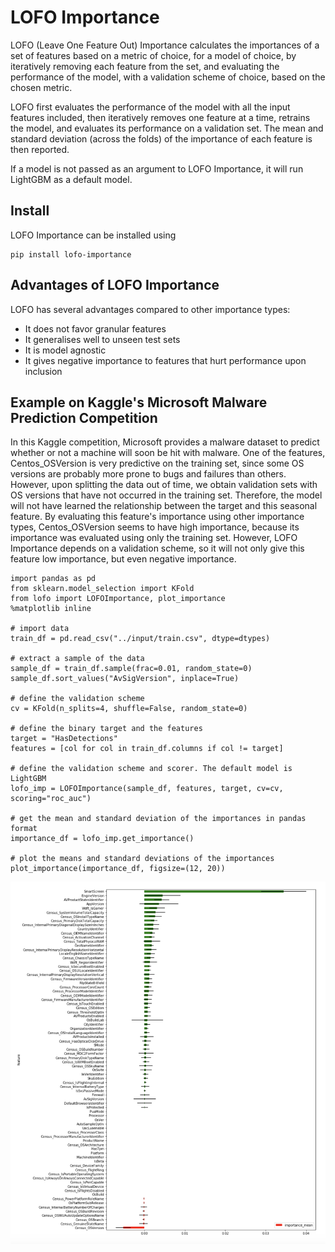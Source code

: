 # LOFO Importance
LOFO (Leave One Feature Out) Importance calculates the importances of a set of features based on a metric of choice, for a model of choice, by iteratively removing each feature from the set, and evaluating the performance of the model, with a validation scheme of choice, based on the chosen metric.

LOFO first evaluates the performance of the model with all the input features included, then iteratively removes one feature at a time, retrains the model, and evaluates its performance on a validation set. The mean and standard deviation (across the folds) of the importance of each feature is then reported.

If a model is not passed as an argument to LOFO Importance, it will run LightGBM as a default model.

## Install
LOFO Importance can be installed using
```
pip install lofo-importance
```

## Advantages of LOFO Importance 
LOFO has several advantages compared to other importance types:
* It does not favor granular features
* It generalises well to unseen test sets
* It is model agnostic
* It gives negative importance to features that hurt performance upon inclusion

## Example on Kaggle's Microsoft Malware Prediction Competition
In this Kaggle competition, Microsoft provides a malware dataset to predict whether or not a machine will soon be hit with malware. One of the features, Centos_OSVersion is very predictive on the training set, since some OS versions are probably more prone to bugs and failures than others. However, upon splitting the data out of time, we obtain validation sets with OS versions that have not occurred in the training set. Therefore, the model will not have learned the relationship between the target and this seasonal feature. By evaluating this feature's importance using other importance types, Centos_OSVersion seems to have high importance, because its importance was evaluated using only the training set. However, LOFO Importance depends on a validation scheme, so it will not only give this feature low importance, but even negative importance.

```
import pandas as pd
from sklearn.model_selection import KFold
from lofo import LOFOImportance, plot_importance
%matplotlib inline

# import data
train_df = pd.read_csv("../input/train.csv", dtype=dtypes)

# extract a sample of the data
sample_df = train_df.sample(frac=0.01, random_state=0)
sample_df.sort_values("AvSigVersion", inplace=True)

# define the validation scheme
cv = KFold(n_splits=4, shuffle=False, random_state=0)

# define the binary target and the features
target = "HasDetections"
features = [col for col in train_df.columns if col != target]

# define the validation scheme and scorer. The default model is LightGBM
lofo_imp = LOFOImportance(sample_df, features, target, cv=cv, scoring="roc_auc")

# get the mean and standard deviation of the importances in pandas format
importance_df = lofo_imp.get_importance()

# plot the means and standard deviations of the importances
plot_importance(importance_df, figsize=(12, 20))
```
![alt text](docs/plot_importance.png?raw=true "Title")



